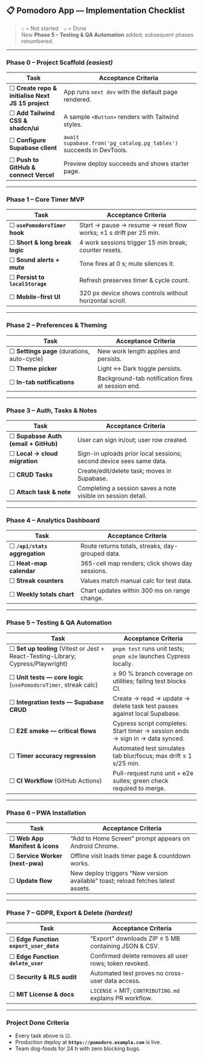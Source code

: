 ## 📋 Pomodoro App — Implementation Checklist  

> `☐` = Not started `☑` = Done  
> New **Phase 5 – Testing & QA Automation** added; subsequent phases renumbered.

---

### **Phase 0 – Project Scaffold** *(easiest)*
| Task | Acceptance Criteria |
| --- | --- |
| ☐ **Create repo & initialise Next JS 15 project** | App runs `next dev` with the default page rendered. |
| ☐ **Add Tailwind CSS & shadcn/ui** | A sample `<Button>` renders with Tailwind styles. |
| ☐ **Configure Supabase client** | `await supabase.from('pg_catalog.pg_tables')` succeeds in DevTools. |
| ☐ **Push to GitHub & connect Vercel** | Preview deploy succeeds and shows starter page. |

---

### **Phase 1 – Core Timer MVP**
| Task | Acceptance Criteria |
| --- | --- |
| ☐ **`usePomodoroTimer` hook** | Start → pause → resume → reset flow works; ±1 s drift per 25 min. |
| ☐ **Short & long break logic** | 4 work sessions trigger 15 min break; counter resets. |
| ☐ **Sound alerts + mute** | Tone fires at 0 s; mute silences it. |
| ☐ **Persist to `localStorage`** | Refresh preserves timer & cycle count. |
| ☐ **Mobile-first UI** | 320 px device shows controls without horizontal scroll. |

---

### **Phase 2 – Preferences & Theming**
| Task | Acceptance Criteria |
| --- | --- |
| ☐ **Settings page** (durations, auto-cycle) | New work length applies and persists. |
| ☐ **Theme picker** | Light ↔ Dark toggle persists. |
| ☐ **In-tab notifications** | Background-tab notification fires at session end. |

---

### **Phase 3 – Auth, Tasks & Notes**
| Task | Acceptance Criteria |
| --- | --- |
| ☐ **Supabase Auth (email + GitHub)** | User can sign in/out; user row created. |
| ☐ **Local → cloud migration** | Sign-in uploads prior local sessions; second device sees same data. |
| ☐ **CRUD Tasks** | Create/edit/delete task; moves in Supabase. |
| ☐ **Attach task & note** | Completing a session saves a note visible on session detail. |

---

### **Phase 4 – Analytics Dashboard**
| Task | Acceptance Criteria |
| --- | --- |
| ☐ **`/api/stats` aggregation** | Route returns totals, streaks, day-grouped data. |
| ☐ **Heat-map calendar** | 365-cell map renders; click shows day sessions. |
| ☐ **Streak counters** | Values match manual calc for test data. |
| ☐ **Weekly totals chart** | Chart updates within 300 ms on range change. |

---

### **Phase 5 – Testing & QA Automation**
| Task | Acceptance Criteria |
| --- | --- |
| ☐ **Set up tooling** (Vitest or Jest + React-Testing-Library; Cypress/Playwright) | `pnpm test` runs unit tests; `pnpm e2e` launches Cypress locally. |
| ☐ **Unit tests — core logic** (`usePomodoroTimer`, streak calc) | ≥ 90 % branch coverage on utilities; failing test blocks CI. |
| ☐ **Integration tests — Supabase CRUD** | Create → read → update → delete task test passes against local Supabase. |
| ☐ **E2E smoke — critical flows** | Cypress script completes: Start timer → session ends → sign in → data synced. |
| ☐ **Timer accuracy regression** | Automated test simulates tab blur/focus; max drift ≤ 1 s/25 min. |
| ☐ **CI Workflow** (GitHub Actions) | Pull-request runs unit + e2e suites; green check required to merge. |

---

### **Phase 6 – PWA Installation**
| Task | Acceptance Criteria |
| --- | --- |
| ☐ **Web App Manifest & icons** | “Add to Home Screen” prompt appears on Android Chrome. |
| ☐ **Service Worker (next-pwa)** | Offline visit loads timer page & countdown works. |
| ☐ **Update flow** | New deploy triggers “New version available” toast; reload fetches latest assets. |

---

### **Phase 7 – GDPR, Export & Delete** *(hardest)*
| Task | Acceptance Criteria |
| --- | --- |
| ☐ **Edge Function `export_user_data`** | “Export” downloads ZIP ≤ 5 MB containing JSON & CSV. |
| ☐ **Edge Function `delete_user`** | Confirmed delete removes all user rows; token revoked. |
| ☐ **Security & RLS audit** | Automated test proves no cross-user data access. |
| ☐ **MIT License & docs** | `LICENSE` = MIT; `CONTRIBUTING.md` explains PR workflow. |

---

### **Project Done Criteria**
- Every task above is ☑.  
- Production deploy at **`https://pomodoro.example.com`** is live.  
- Team dog-foods for 24 h with zero blocking bugs.
